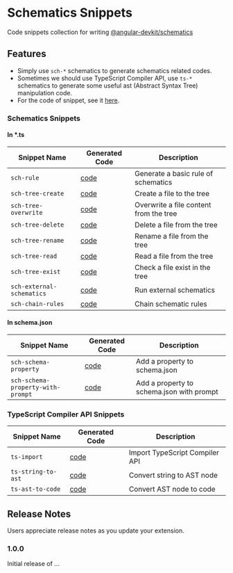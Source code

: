 # Schematics Snippets

Code snippets collection for writing [@angular-devkit/schematics](https://www.npmjs.com/package/@angular-devkit/schematics)

## Features

- Simply use `sch-*` schematics to generate schematics related codes.
- Sometimes we should use TypeScript Compiler API, use `ts-*` schematics to generate some useful ast (Abstract Syntax Tree) manipulation code.
- For the code of snippet, see it [here](docs/).

### Schematics Snippets

#### In \*.ts

<!-- Schematics Begin -->

| Snippet Name              | Generated Code                                     | Description                            |
| ------------------------- | -------------------------------------------------- | -------------------------------------- |
| `sch-rule`                | [code](docs/schematics/sch-rule.md)                | Generate a basic rule of schematics    |
| `sch-tree-create`         | [code](docs/schematics/sch-tree-create.md)         | Create a file to the tree              |
| `sch-tree-overwrite`      | [code](docs/schematics/sch-tree-overwrite.md)      | Overwrite a file content from the tree |
| `sch-tree-delete`         | [code](docs/schematics/sch-tree-delete.md)         | Delete a file from the tree            |
| `sch-tree-rename`         | [code](docs/schematics/sch-tree-rename.md)         | Rename a file from the tree            |
| `sch-tree-read`           | [code](docs/schematics/sch-tree-read.md)           | Read a file from the tree              |
| `sch-tree-exist`          | [code](docs/schematics/sch-tree-exist.md)          | Check a file exist in the tree         |
| `sch-external-schematics` | [code](docs/schematics/sch-external-schematics.md) | Run external schematics                |
| `sch-chain-rules`         | [code](docs/schematics/sch-chain-rules.md)         | Chain schematic rules                  |

<!-- Schematics End -->

#### In schema.json

<!-- Schema Begin -->

| Snippet Name                      | Generated Code                                         | Description                               |
| --------------------------------- | ------------------------------------------------------ | ----------------------------------------- |
| `sch-schema-property`             | [code](docs/schema/sch-schema-property.md)             | Add a property to schema.json             |
| `sch-schema-property-with-prompt` | [code](docs/schema/sch-schema-property-with-prompt.md) | Add a property to schema.json with prompt |

<!-- Schema End -->

### TypeScript Compiler API Snippets

<!-- TypeScript Begin -->

| Snippet Name       | Generated Code                              | Description                    |
| ------------------ | ------------------------------------------- | ------------------------------ |
| `ts-import`        | [code](docs/typescript/ts-import.md)        | Import TypeScript Compiler API |
| `ts-string-to-ast` | [code](docs/typescript/ts-string-to-ast.md) | Convert string to AST node     |
| `ts-ast-to-code`   | [code](docs/typescript/ts-ast-to-code.md)   | Convert AST node to code       |

<!-- TypeScript End -->

## Release Notes

Users appreciate release notes as you update your extension.

### 1.0.0

Initial release of ...
